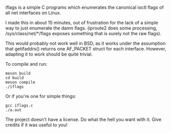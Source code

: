 iflags is a simple C programs which enumerates the canonical ioctl flags of all
net interfaces on Linux.

I made this in about 15 minutes, out of frustration for the lack of a simple
way to just enumerate the damn flags. (iproute2 does some processing,
/sys/class/net/*/flags exposes something that is surely not the raw flags).

This would probably not work well in BSD, as it works under the assumption that
getifaddrs() returns one AF_PACKET struct for each interface. However,
adapting it to work should be quite trivial.

To compile and run:
```
meson build
cd build
meson compile
./iflags
```

Or if you're one for simple things:
```
gcc iflags.c
./a.out
```

The project doesn't have a license. Do what the hell you want with it. Give
credits if it was useful to you!

